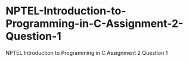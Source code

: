 # NPTEL-Introduction-to-Programming-in-C-Assignment-2-Question-1
NPTEL Introduction to Programming in C Assignment 2 Question 1
